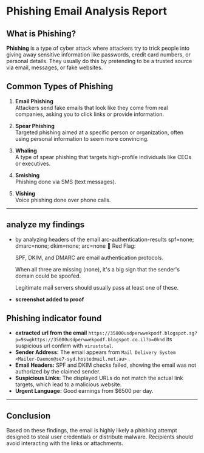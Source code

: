 # Phishing Email Analysis Report

## What is Phishing?

**Phishing** is a type of cyber attack where attackers try to trick people into giving away sensitive information like passwords, credit card numbers, or personal details. They usually do this by pretending to be a trusted source via email, messages, or fake websites.

## Common Types of Phishing

1. **Email Phishing**  
   Attackers send fake emails that look like they come from real companies, asking you to click links or provide information.

2. **Spear Phishing**  
   Targeted phishing aimed at a specific person or organization, often using personal information to seem more convincing.

3. **Whaling**  
   A type of spear phishing that targets high-profile individuals like CEOs or executives.

4. **Smishing**  
   Phishing done via SMS (text messages).

5. **Vishing**  
   Voice phishing done over phone calls.

---

## analyze my findings
- by analyzing headers of the email arc-authentication-results spf=none; dmarc=none; dkim=none; arc=none 
🚨 Red Flag:

    SPF, DKIM, and DMARC are email authentication protocols.

    When all three are missing (none), it's a big sign that the sender's domain could be spoofed.

    Legitimate mail servers should usually pass at least one of these.

- **screenshot added to proof**



## Phishing indicator found
- **extracted url from the email** `https://35000usdperwwekpodf.blogspot.sg?p=9swghttps://35000usdperwwekpodf.blogspot.co.il?o=0hnd` its suspicious url confirm with `virustotal`.
- **Sender Address:** The email appears from `Mail Delivery System <Mailer-Daemon@se7-syd.hostedmail.net.au>` .  
- **Email Headers:** SPF and DKIM checks failed, showing the email was not authorized by the claimed sender.  
- **Suspicious Links:** The displayed URLs do not match the actual link targets, which lead to a malicious website.  
- **Urgent Language:** Good earnings from $6500 per day.  


---

## Conclusion

Based on these findings, the email is highly likely a phishing attempt designed to steal user credentials or distribute malware. Recipients should avoid interacting with the links or attachments.
